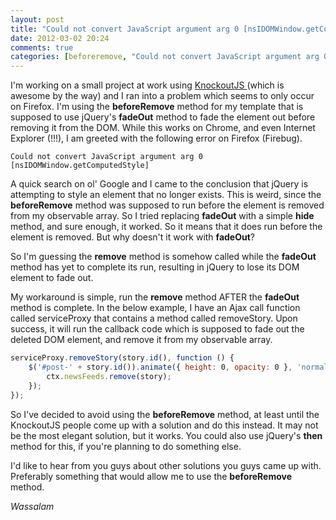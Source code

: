 ```yaml
---
layout: post
title: "Could not convert JavaScript argument arg 0 [nsIDOMWindow.getComputedStyle]"
date: 2012-03-02 20:24
comments: true
categories: [beforeremove, "Could not convert JavaScript argument arg 0 [nsIDOMWindow.getComputedStyle]", JavaScript, javascript, jquery, jQuery, KnockoutJS, knockoutjs, Web Development]
---
```

I'm working on a small project at work using <a title="KnockoutJS" href="http://knockoutjs.com/" target="_blank">KnockoutJS </a>(which is awesome by the way) and I ran into a problem which seems to only occur on Firefox. I'm using the <strong>beforeRemove</strong> method for my template that is supposed to use jQuery's <strong>fadeOut</strong> method to fade the element out before removing it from the DOM. While this works on Chrome, and even Internet Explorer (!!!), I am greeted with the following error on Firefox (Firebug).

```shell
Could not convert JavaScript argument arg 0 [nsIDOMWindow.getComputedStyle]
```

A quick search on ol' Google and I came to the conclusion that jQuery is attempting to style an element that no longer exists. This is weird, since the <strong>beforeRemove</strong> method was supposed to run before the element is removed from my observable array. So I tried replacing <strong>fadeOut</strong> with a simple <strong>hide</strong> method, and sure enough, it worked. So it means that it does run before the element is removed. But why doesn't it work with <strong>fadeOut</strong>?

So I'm guessing the <strong>remove</strong> method is somehow called while the <strong>fadeOut</strong> method has yet to complete its run, resulting in jQuery to lose its DOM element to fade out.

My workaround is simple, run the <strong>remove</strong> method AFTER the <strong>fadeOut</strong> method is complete. In the below example, I have an Ajax call function called serviceProxy that contains a method called removeStory. Upon success, it will run the callback code which is supposed to fade out the deleted DOM element, and remove it from my observable array.

```javascript
serviceProxy.removeStory(story.id(), function () {
	$('#post-' + story.id()).animate({ height: 0, opacity: 0 }, 'normal', function () {
		ctx.newsFeeds.remove(story);
	});
});
```

So I've decided to avoid using the <strong>beforeRemove</strong> method, at least until the KnockoutJS people come up with a solution and do this instead. It may not be the most elegant solution, but it works. You could also use jQuery's <strong>then</strong> method for this, if you're planning to do something else.

I'd like to hear from you guys about other solutions you guys came up with. Preferably something that would allow me to use the <strong>beforeRemove</strong> method.

<em>Wassalam</em>
